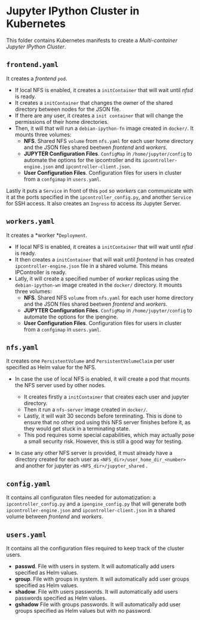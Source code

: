 # Jupyter IPython Cluster in Kubernetes

This folder contains Kubernetes manifests to create a *Multi-container Jupyter IPython Cluster*.

## `frontend.yaml`
It creates a *frontend* `pod`.
* If local NFS is enabled, it creates a `initContainer` that will wait until *nfsd* is ready.
* It creates a `initContainer` that changes the owner of the shared directory between nodes for the JSON file.
* If there are any user, it creates a `init container` that will change the permissions of their home directories.
* Then, it will that will run a `debian-ipython-fn` image created in `docker/`. It mounts three volumes:
    * **NFS**. Shared NFS `volume` from `nfs.yaml` for each user home directory and the JSON files shared beetwen *frontend* and *workers*.
    * **JUPYTER Configuration Files**. `ConfigMap` in `/home/jupyter/config` to automate the options for the ipcontroller and its `ipcontroller-engine.json` and `ipcontroller-client.json`.
    * **User Configuration Files**. Configuration files for users in cluster from a `confgimap` in `users.yaml`.

Lastly it puts a `Service` in front of this `pod` so *workers* can communicate with it at the ports specified in the `ipcontroller_config.py`, and another `Service` for SSH access.
It also creates an `Ingress` to access its Jupyter Server.

## `workers.yaml`
It creates a *worker *`Deployment`.
* If local NFS is enabled, it creates a `initContainer` that will wait until *nfsd* is ready.
* It then creates a `initContainer` that will wait until *frontend* in has created `ipcontroller-engine.json` file in a shared volume. This means IPController is ready.
* Latly, it will create a specified number of *worker* replicas using the `debian-ipython-wn` image created in the `docker/` directory. It mounts three volumes:
    * **NFS**. Shared NFS `volume` from `nfs.yaml` for each user home directory and the JSON files shared beetwen *frontend* and *workers*.
    * **JUPYTER Configuration Files**. `ConfigMap` in `/home/jupyter/config` to automate the options for the ipengine.
    * **User Configuration Files**. Configuration files for users in cluster from a `confgimap` in `users.yaml`.

## `nfs.yaml`
It creates one `PersistentVolume` and `PersistentVolumeClaim` per user specified as Helm value for the NFS.

* In case the use of local NFS is enabled, it will create a pod that mounts the NFS server used by other nodes.
    * It creates firstly a `initContainer` that creates each user and jupyter directory.
    * Then it run a `nfs-server` image created in `docker/`.
    * Lastly, it will wait 30 seconds before terminating. This is done to ensure that no other pod using this NFS server finishes before it, as they would get stuck in a terminating state.
    * This pod requires some special capabilities, which may actually pose a small security risk. However, this is still a good way for testing.

* In case any other NFS server is provided, it must already have a directory created for each user as `<NFS_dir>/user_home_dir_<number>` and another for jupyter as `<NFS_dir>/jupyter_shared` .

## `config.yaml`
It contains all configuraton files needed for automatization: a `ipcontroller_config.py` and a `ipengine_config.py` that will generate both `ipcontroller-engine.json` and `ipcontroller-client.json` in a shared volume between *frontend* and *workers*.

## `users.yaml`
It contains all the configuration files required to keep track of the cluster users.
* **passwd**. File with users in system. It will automatically add users specified as Helm values.
* **group**. File with groups in system. It will automatically add user groups specified as Helm values.
* **shadow**. File with users passwords. It will automatically add users passwords specified as Helm values.
* **gshadow** File with groups passwords. It will automatically add user groups specified as Helm values but with no password.
